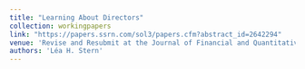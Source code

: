 ```yaml
---
title: "Learning About Directors"
collection: workingpapers
link: "https://papers.ssrn.com/sol3/papers.cfm?abstract_id=2642294"
venue: 'Revise and Resubmit at the Journal of Financial and Quantitative Analysis (JFQA)'
authors: 'Léa H. Stern'
---
```

